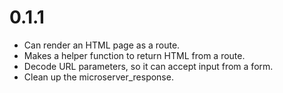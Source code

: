 # 0.1.1

* Can render an HTML page as a route.
* Makes a helper function to return HTML from a route.
* Decode URL parameters, so it can accept input from a form.
* Clean up the microserver_response.
